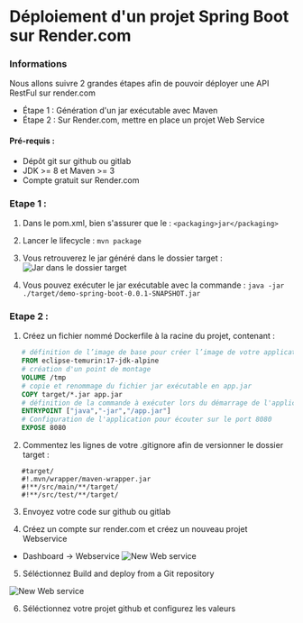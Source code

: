 # Déploiement d'un projet Spring Boot sur Render.com

### Informations

Nous allons suivre 2 grandes étapes afin de pouvoir déployer une API RestFul sur render.com

- Étape 1 : Génération d'un jar exécutable avec Maven
- Étape 2 : Sur Render.com, mettre en place un projet Web Service

#### Pré-requis :

- Dépôt git sur github ou gitlab
- JDK >= 8 et Maven >= 3
- Compte gratuit sur Render.com

### Etape 1 :

1) Dans le pom.xml, bien s'assurer que le :
   ```<packaging>jar</packaging>```


2) Lancer le lifecycle :
   ```mvn package```


3) Vous retrouverez le jar généré dans le dossier target :
   ![Jar dans le dossier target](https://raw.githubusercontent.com/sauvageb/RENDER_spring-boot/main/jar_generated.png)

4) Vous pouvez exécuter le jar exécutable avec la commande :
   ```java -jar ./target/demo-spring-boot-0.0.1-SNAPSHOT.jar```

### Etape 2 :

1) Créez un fichier nommé Dockerfile à la racine du projet, contenant :

```dockerfile
   # définition de l’image de base pour créer l’image de votre application
   FROM eclipse-temurin:17-jdk-alpine
   # création d'un point de montage
   VOLUME /tmp
   # copie et renommage du fichier jar exécutable en app.jar
   COPY target/*.jar app.jar
   # définition de la commande à exécuter lors du démarrage de l'application
   ENTRYPOINT ["java","-jar","/app.jar"]
   # Configuration de l'application pour écouter sur le port 8080
   EXPOSE 8080
   ```

2) Commentez les lignes de votre .gitignore afin de versionner le dossier target :

```gitignore
   #target/
   #!.mvn/wrapper/maven-wrapper.jar
   #!**/src/main/**/target/
   #!**/src/test/**/target/
```

3) Envoyez votre code sur github ou gitlab

4) Créez un compte sur render.com et créez un nouveau projet Webservice

- Dashboard -> Webservice
  ![New Web service](https://raw.githubusercontent.com/sauvageb/RENDER_spring-boot/main/render_new_web_service.png)

5) Séléctionnez Build and deploy from a Git repository

![New Web service](https://raw.githubusercontent.com/sauvageb/RENDER_spring-boot/main/deploy_from_git.png)

6) Séléctionnez votre projet github et configurez les valeurs 

